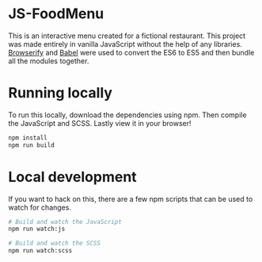 # JS-FoodMenu

This is an interactive menu created for a fictional restaurant.  This project was made entirely in vanilla JavaScript without the help of any libraries.  [Browserify](https://github.com/substack/node-browserify#usage) and [Babel](https://github.com/babel/babel) were used to convert the ES6 to ES5 and then bundle all the modules together.

# Running locally

To run this locally, download the dependencies using npm.  Then compile the JavaScript and SCSS.  Lastly view it in your browser!

```bash
npm install
npm run build
```
# Local development

If you want to hack on this, there are a few npm scripts that can be used to watch for changes.

```bash
# Build and watch the JavaScript
npm run watch:js

# Build and watch the SCSS
npm run watch:scss
```
